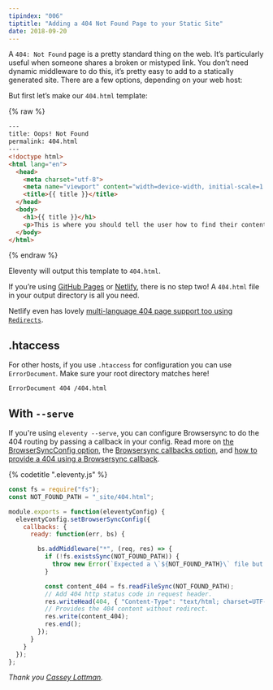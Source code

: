 ```yaml
---
tipindex: "006"
tiptitle: "Adding a 404 Not Found Page to your Static Site"
date: 2018-09-20
---
```

A `404: Not Found` page is a pretty standard thing on the web. It’s particularly useful when someone shares a broken or mistyped link. You don’t need dynamic middleware to do this, it’s pretty easy to add to a statically generated site. There are a few options, depending on your web host:

But first let’s make our `404.html` template:

{% raw %}
```html
---
title: Oops! Not Found
permalink: 404.html
---
<!doctype html>
<html lang="en">
  <head>
    <meta charset="utf-8">
    <meta name="viewport" content="width=device-width, initial-scale=1.0">
    <title>{{ title }}</title>
  </head>
  <body>
    <h1>{{ title }}</h1>
    <p>This is where you should tell the user how to find their content. Maybe on the <a href="{{ "/" | url }}">home page?</a></p>
  </body>
</html>
```
{% endraw %}

Eleventy will output this template to `404.html`.

If you’re using [GitHub Pages](https://help.github.com/en/github/working-with-github-pages/creating-a-custom-404-page-for-your-github-pages-site) or [Netlify](https://docs.netlify.com/routing/redirects/redirect-options/#custom-404-page-handling), there is no step two! A `404.html` file in your output directory is all you need.

Netlify even has lovely [multi-language 404 page support too using `Redirects`](https://docs.netlify.com/routing/redirects/redirect-options/#custom-404-page-handling).

## .htaccess

For other hosts, if you use `.htaccess` for configuration you can use `ErrorDocument`. Make sure your root directory matches here!

```
ErrorDocument 404 /404.html
```

## With `--serve`

If you're using `eleventy --serve`, you can configure Browsersync to do the 404 routing by passing a callback in your config. Read more on [the BrowserSyncConfig option](/docs/config/#override-browsersync-server-options), the [Browsersync callbacks option](https://browsersync.io/docs/options#option-callbacks), and [how to provide a 404 using a Browsersync callback](https://github.com/browsersync/browser-sync/issues/1398).

{% codetitle ".eleventy.js" %}

```js
const fs = require("fs");
const NOT_FOUND_PATH = "_site/404.html";

module.exports = function(eleventyConfig) {
  eleventyConfig.setBrowserSyncConfig({
    callbacks: {
      ready: function(err, bs) {

        bs.addMiddleware("*", (req, res) => {
          if (!fs.existsSync(NOT_FOUND_PATH)) {
            throw new Error(`Expected a \`${NOT_FOUND_PATH}\` file but could not find one. Did you create a 404.html template?`);
          }

          const content_404 = fs.readFileSync(NOT_FOUND_PATH);
          // Add 404 http status code in request header.
          res.writeHead(404, { "Content-Type": "text/html; charset=UTF-8" });
          // Provides the 404 content without redirect.
          res.write(content_404);
          res.end();
        });
      }
    }
  });
};
```

_Thank you [Cassey Lottman](https://github.com/clottman)._

